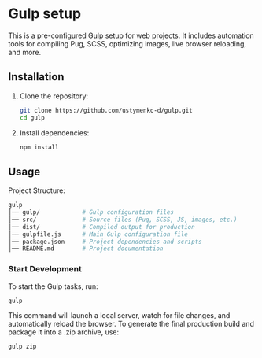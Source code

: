 # Gulp setup

This is a pre-configured Gulp setup for web projects. It includes automation tools for compiling Pug, SCSS, optimizing images, live browser reloading, and more.

## Installation

1. Clone the repository:

    ```bash
    git clone https://github.com/ustymenko-d/gulp.git
    cd gulp
    ```

2. Install dependencies:

    ```bash
    npm install
    ```

## Usage

Project Structure:

```bash
gulp
│── gulp/            # Gulp configuration files
│── src/             # Source files (Pug, SCSS, JS, images, etc.)
│── dist/            # Compiled output for production
│── gulpfile.js      # Main Gulp configuration file
│── package.json     # Project dependencies and scripts
│── README.md        # Project documentation
```

### Start Development

To start the Gulp tasks, run:

```bash
gulp
```

This command will launch a local server, watch for file changes, and automatically reload the browser. To generate the final production build and package it into a .zip archive, use:

```bash
gulp zip
```
